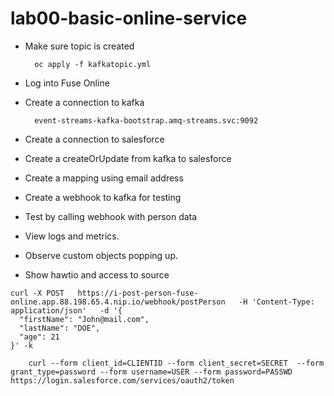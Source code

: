 # lab00-basic-online-service

* Make sure topic is created

		oc apply -f kafkatopic.yml

* Log into Fuse Online
* Create a connection to kafka

		event-streams-kafka-bootstrap.amq-streams.svc:9092

* Create a connection to salesforce
* Create a createOrUpdate from kafka to salesforce
* Create a mapping using email address
* Create a webhook to kafka for testing
* Test by calling webhook with person data
* View logs and metrics.
* Observe custom objects popping up.
* Show hawtio and access to source

```
curl -X POST   https://i-post-person-fuse-online.app.88.198.65.4.nip.io/webhook/postPerson   -H 'Content-Type: application/json'   -d '{
  "firstName": "John@mail.com",
  "lastName": "DOE",
  "age": 21
}' -k
```

		curl --form client_id=CLIENTID --form client_secret=SECRET  --form grant_type=password --form username=USER --form password=PASSWD https://login.salesforce.com/services/oauth2/token


